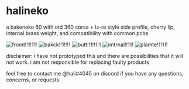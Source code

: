 # halineko
a bakeneko 60 with otd 360 corsa + lz-re style side profile, cherry lip, internal brass weight, and compatibility with common pcbs

![fromt!!1!11!](https://i.imgur.com/GqgFBzD.png)
![bakck!!1!!!1](https://i.imgur.com/pALUYJx.png)
![butt!!1!!1!1](https://i.imgur.com/aBhkTve.png)
![imtrnal!!11!](https://i.imgur.com/nK1I0K3.png)
![plamte!1!11!](https://i.imgur.com/1p7KPMH.png)

disclaimer: i have not prototyped this and there are possibilities that it will not work. i am not responsible for replacing faulty products

feel free to contact me @hali#4045 on discord if you have any questions, concerns, or requests

